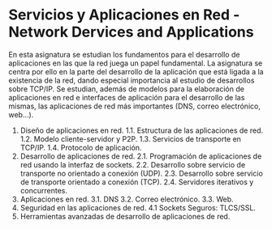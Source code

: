 # Servicios y Aplicaciones en Red - Network Dervices and Applications
En esta asignatura se estudian los fundamentos para el desarrollo de aplicaciones en las que la red
juega un papel fundamental. La asignatura se centra por ello en la parte del desarrollo de la
aplicación que está ligada a la existencia de la red, dando especial importancia al estudio de
desarrollos sobre TCP/IP. Se estudian, además de modelos para la elaboración de aplicaciones en
red e interfaces de aplicación para el desarrollo de las mismas, las aplicaciones de red más
importantes (DNS, correo electrónico, web…).

  1. Diseño de aplicaciones en red.
    1.1. Estructura de las aplicaciones de red.
    1.2. Modelo cliente-servidor y P2P.
    1.3. Servicios de transporte en TCP/IP.
    1.4. Protocolo de aplicación.
  2. Desarrollo de aplicaciones de red.
    2.1. Programación de aplicaciones de red usando la interfaz de sockets.
    2.2. Desarrollo sobre servicio de transporte no orientado a conexión (UDP).
    2.3. Desarrollo sobre servicio de transporte orientado a conexión (TCP).
    2.4. Servidores iterativos y concurrentes.
  3. Aplicaciones en red.
    3.1. DNS
    3.2. Correo electrónico.
    3.3. Web.
  4. Seguridad en las aplicaciones de red.
    4.1 Sockets Seguros: TLCS/SSL.
  5. Herramientas avanzadas de desarrollo de aplicaciones de red.

